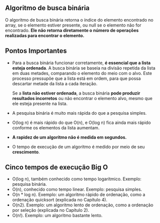 ## Algoritmo de busca binária

 O algoritmo de busca binária retorna o índice do elemento encontrado no array, se o elemento estiver presente, ou null se o elemento não for encontrado. **Ele não retorna diretamente o número de operações realizadas para encontrar o elemento.**

## Pontos Importantes

- Para a busca binária funcionar corretamente, **é essencial que a lista esteja ordenada**. A busca binária se baseia na divisão repetida da lista em duas metades, comparando o elemento do meio com o alvo. Este processo pressupõe que a lista está em ordem, para que possa descartar metade da lista a cada iteração.

  Se a **lista não estiver ordenada**, a busca binária **pode produzir resultados incorretos** ou não encontrar o elemento alvo, mesmo que ele esteja presente na lista.
- A pesquisa binária é muito mais rápida do que a pesquisa simples.
- O(log n) é mais rápido do que O(n), e O(log n) fica ainda mais rápido conforme os elementos da lista aumentam.
- **A rapidez de um algoritmo não é medida em segundos.**
- O tempo de execução de um algoritmo é medido por meio de seu **crescimento**.

## Cinco tempos de execução Big O
- O(log n), também conhecido como tempo logarítmico. Exemplo: pesquisa binária.
- O(n), conhecido como tempo linear. Exemplo: pesquisa simples. 
- O(n * log n). Exemplo: um algoritmo rápido de ordenação, como a ordenação quicksort (explicada no Capítulo 4).
- O(n2). Exemplo: um algoritmo lento de ordenação, como a ordenação por seleção (explicada no Capítulo 2).
- O(n!). Exemplo: um algoritmo bastante lento.